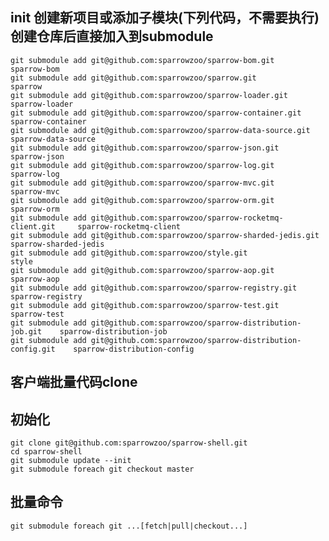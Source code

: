 init 创建新项目或添加子模块(下列代码，不需要执行) 创建仓库后直接加入到submodule
---
    git submodule add git@github.com:sparrowzoo/sparrow-bom.git                 sparrow-bom
	git submodule add git@github.com:sparrowzoo/sparrow.git                     sparrow
	git submodule add git@github.com:sparrowzoo/sparrow-loader.git              sparrow-loader
	git submodule add git@github.com:sparrowzoo/sparrow-container.git           sparrow-container
	git submodule add git@github.com:sparrowzoo/sparrow-data-source.git         sparrow-data-source
	git submodule add git@github.com:sparrowzoo/sparrow-json.git                sparrow-json
	git submodule add git@github.com:sparrowzoo/sparrow-log.git                 sparrow-log
	git submodule add git@github.com:sparrowzoo/sparrow-mvc.git                 sparrow-mvc
	git submodule add git@github.com:sparrowzoo/sparrow-orm.git                 sparrow-orm
	git submodule add git@github.com:sparrowzoo/sparrow-rocketmq-client.git     sparrow-rocketmq-client
	git submodule add git@github.com:sparrowzoo/sparrow-sharded-jedis.git       sparrow-sharded-jedis
	git submodule add git@github.com:sparrowzoo/style.git                       style
	git submodule add git@github.com:sparrowzoo/sparrow-aop.git                 sparrow-aop
	git submodule add git@github.com:sparrowzoo/sparrow-registry.git            sparrow-registry
	git submodule add git@github.com:sparrowzoo/sparrow-test.git                sparrow-test
    git submodule add git@github.com:sparrowzoo/sparrow-distribution-job.git    sparrow-distribution-job
    git submodule add git@github.com:sparrowzoo/sparrow-distribution-config.git    sparrow-distribution-config
            	
客户端批量代码clone
---

初始化 
---

	git clone git@github.com:sparrowzoo/sparrow-shell.git
	cd sparrow-shell
	git submodule update --init
	git submodule foreach git checkout master
	
批量命令
----

	git submodule foreach git ...[fetch|pull|checkout...]


